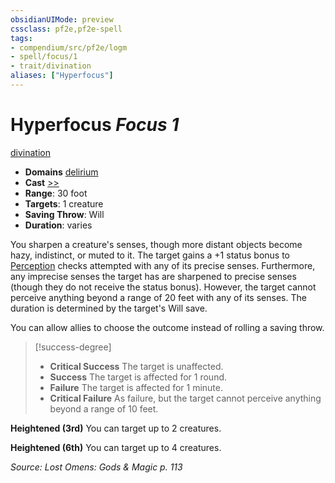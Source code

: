 ```yaml
---
obsidianUIMode: preview
cssclass: pf2e,pf2e-spell
tags:
- compendium/src/pf2e/logm
- spell/focus/1
- trait/divination
aliases: ["Hyperfocus"]
---
```

# Hyperfocus *Focus 1*   
[divination](rules/traits/divination.md "Divination School Trait")  

- **Domains** [delirium](compendium/setting/domains.md#Delirium)
- **Cast** [>>](rules/core-rulebook/chapter-9-playing-the-game.md#Actions "Two-Action") 
- **Range**: 30 foot
- **Targets**: 1 creature
- **Saving Throw**: Will
- **Duration**: varies

You sharpen a creature's senses, though more distant objects become hazy, indistinct, or muted to it. The target gains a +1 status bonus to [Perception](compendium/skills.md#Perception) checks attempted with any of its precise senses. Furthermore, any imprecise senses the target has are sharpened to precise senses (though they do not receive the status bonus). However, the target cannot perceive anything beyond a range of 20 feet with any of its senses. The duration is determined by the target's Will save.

You can allow allies to choose the outcome instead of rolling a saving throw.

> [!success-degree] 
> - **Critical Success** The target is unaffected.
> - **Success** The target is affected for 1 round.
> - **Failure** The target is affected for 1 minute.
> - **Critical Failure** As failure, but the target cannot perceive anything beyond a range of 10 feet.

**Heightened (3rd)** You can target up to 2 creatures.

**Heightened (6th)** You can target up to 4 creatures.

*Source: Lost Omens: Gods & Magic p. 113*